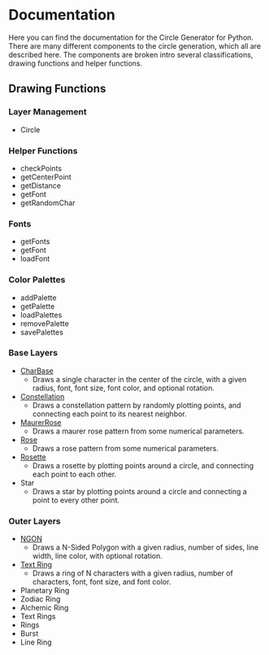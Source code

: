 # Documentation
Here you can find the documentation for the Circle Generator for Python. There are many different components to the circle generation, which all are described here. The components are broken intro several classifications, drawing functions and helper functions.

## Drawing Functions

### Layer Management

- Circle

### Helper Functions

- checkPoints
- getCenterPoint
- getDistance
- getFont
- getRandomChar

### Fonts 

- getFonts
- getFont
- loadFont

### Color Palettes

- addPalette
- getPalette
- loadPalettes
- removePalette
- savePalettes



### Base Layers

- [CharBase]()
  - Draws a single character in the center of the circle, with a given radius, font, font size, font color, and optional rotation.
- [Constellation]()
  - Draws a constellation pattern by randomly plotting points, and connecting each point to its nearest neighbor. 
- [MaurerRose]()
  - Draws a maurer rose pattern from some numerical parameters.
- [Rose]()
  - Draws a rose pattern from some numerical parameters.
- [Rosette]()
  - Draws a rosette by plotting points around a circle, and connecting each point to each other. 
- Star
  - Draws a star by plotting points around a circle and connecting a point to every other point.



### Outer Layers

* [NGON](https://github.com/jzaunegger/ACG-Python/blob/master/docs/NGON.md)
  * Draws a N-Sided Polygon with a given radius, number of sides, line width, line color, with optional rotation.
* [Text Ring]()
  * Draws a ring of N characters with a given radius, number of characters, font, font size, and font color.
* Planetary Ring
* Zodiac Ring
* Alchemic Ring
* Text Rings
* Rings
* Burst
* Line Ring
